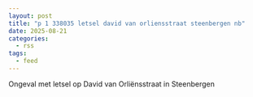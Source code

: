 ```yaml
---
layout: post
title: "p 1 338035 letsel david van orliensstraat steenbergen nb"
date: 2025-08-21
categories: 
  - rss
tags: 
  - feed
---
```


Ongeval met letsel op David van Orliënsstraat in Steenbergen
